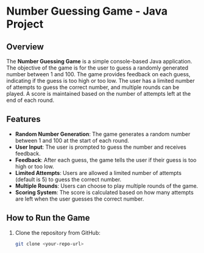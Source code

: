 # Number Guessing Game - Java Project

## Overview
The **Number Guessing Game** is a simple console-based Java application. The objective of the game is for the user to guess a randomly generated number between 1 and 100. The game provides feedback on each guess, indicating if the guess is too high or too low. The user has a limited number of attempts to guess the correct number, and multiple rounds can be played. A score is maintained based on the number of attempts left at the end of each round.

## Features
- **Random Number Generation**: The game generates a random number between 1 and 100 at the start of each round.
- **User Input**: The user is prompted to guess the number and receives feedback.
- **Feedback**: After each guess, the game tells the user if their guess is too high or too low.
- **Limited Attempts**: Users are allowed a limited number of attempts (default is 5) to guess the correct number.
- **Multiple Rounds**: Users can choose to play multiple rounds of the game.
- **Scoring System**: The score is calculated based on how many attempts are left when the user guesses the correct number.

## How to Run the Game
1. Clone the repository from GitHub:
   ```bash
   git clone <your-repo-url>
